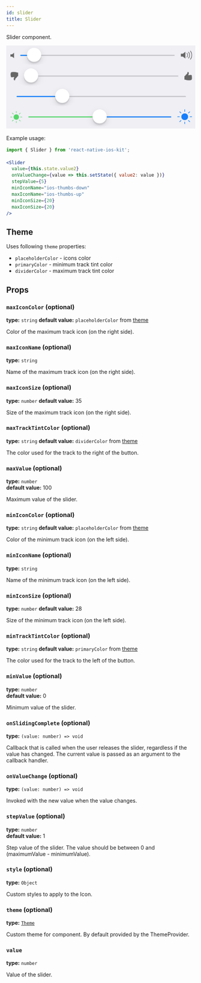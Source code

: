 ```yaml
---
id: slider
title: Slider
---
```


Slider component.

![Slider component](assets/slider.png)

Example usage:
```jsx
import { Slider } from 'react-native-ios-kit';

<Slider
  value={this.state.value2}
  onValueChange={value => this.setState({ value2: value })}
  stepValue={5}
  minIconName="ios-thumbs-down"
  maxIconName="ios-thumbs-up"
  minIconSize={20}
  maxIconSize={20}
/>
```

## Theme  
Uses following `theme` properties:
- `placeholderColor` - icons color
- `primaryColor` - minimum track tint color
- `dividerColor` - maximum track tint color

## Props

### `maxIconColor` (optional)
**type:** `string`
**default value:** `placeholderColor` from [theme](./theme.html)

Color of the maximum track icon (on the right side).

### `maxIconName` (optional)
**type:** `string`   

Name of the maximum track icon (on the right side).

### `maxIconSize` (optional)
**type:** `number`
**default value:** 35

Size of the maximum track icon (on the right side).

### `maxTrackTintColor` (optional)
**type:** `string`
**default value:** `dividerColor` from [theme](./theme.html)

The color used for the track to the right of the button.

### `maxValue` (optional)
**type:** `number`   
**default value:** 100

Maximum value of the slider.

### `minIconColor` (optional)
**type:** `string`
**default value:** `placeholderColor` from [theme](./theme.html)

Color of the minimum track icon (on the left side).

### `minIconName` (optional)
**type:** `string`

Name of the minimum track icon (on the left side).

### `minIconSize` (optional)
**type:** `number`
**default value:** 28

Size of the minimum track icon (on the left side).

### `minTrackTintColor` (optional)
**type:** `string`
**default value:** `primaryColor` from [theme](./theme.html)

The color used for the track to the left of the button.

### `minValue` (optional)
**type:** `number`   
**default value:** 0

Minimum value of the slider.

### `onSlidingComplete` (optional)
**type:** `(value: number) => void`

Callback that is called when the user releases the slider, regardless if the value has changed.
The current value is passed as an argument to the callback handler.

### `onValueChange` (optional)
**type:** `(value: number) => void`

Invoked with the new value when the value changes.

### `stepValue` (optional)
**type:** `number`  
**default value:** 1

Step value of the slider. The value should be between 0 and (maximumValue - minimumValue).

### `style` (optional)
**type:** `Object`

Custom styles to apply to the Icon.

### `theme` (optional)
**type:** [`Theme`](theme.html)

Custom theme for component. By default provided by the ThemeProvider.

### `value`
**type:**  `number`

Value of the slider.
